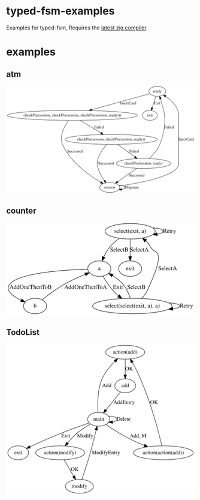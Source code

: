 # typed-fsm-examples
Examples for typed-fsm, Requires the [latest zig compiler](https://ziglang.org/download/).

# examples

## atm
![atm_graph](data/atm_graph.svg)

## counter
![counter_graph](data/counter_graph.svg)

## TodoList
![todo_graph](data/todo_graph.svg)


